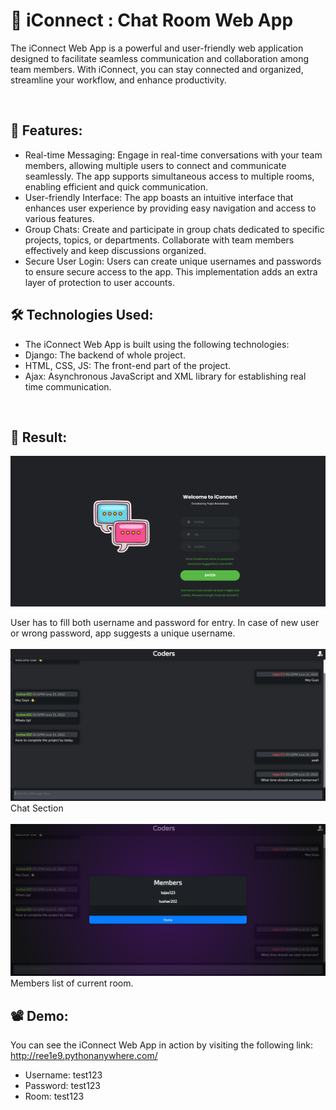 # 👥 iConnect : Chat Room Web App 

The iConnect Web App is a powerful and user-friendly web application designed to facilitate seamless communication and collaboration among team members. With iConnect, you can stay connected and organized, streamline your workflow, and enhance productivity. </br>

</br>

## 🚀 Features: </br>
* Real-time Messaging: Engage in real-time conversations with your team members, allowing multiple users to connect and communicate seamlessly. The app supports simultaneous access to multiple rooms, enabling efficient and quick communication. </br>
* User-friendly Interface: The app boasts an intuitive interface that enhances user experience by providing easy navigation and access to various features. </br>
* Group Chats: Create and participate in group chats dedicated to specific projects, topics, or departments. Collaborate with team members effectively and keep discussions organized. </br>
* Secure User Login: Users can create unique usernames and passwords to ensure secure access to the app. This implementation adds an extra layer of protection to user accounts. </br>

## 🛠️ Technologies Used: </br>
* The iConnect Web App is built using the following technologies:</br>
* Django: The backend of whole project.</br>
* HTML, CSS, JS: The front-end part of the project.</br>
* Ajax: Asynchronous JavaScript and XML library for establishing real time communication.</br>
</br>

## 🎉 Result: </br>
![Screenshot](https://github.com/styxOO7/iConnect-Web-App/blob/master/c3.png) 

User has to fill both username and password for entry. In case of new user or wrong password, app suggests a unique username.</br>
</br>
![Screenshot](https://github.com/styxOO7/iConnect-Web-App/blob/master/c4.png)
</br>
Chat Section</br>
</br>
![Screenshot](https://github.com/styxOO7/iConnect-Web-App/blob/master/c5.png)
Members list of current room.</br>

## 📽️ Demo:
You can see the iConnect Web App in action by visiting the following link: http://ree1e9.pythonanywhere.com/ </br>
* Username: test123 </br>
* Password: test123 </br>
* Room: test123 </br>

